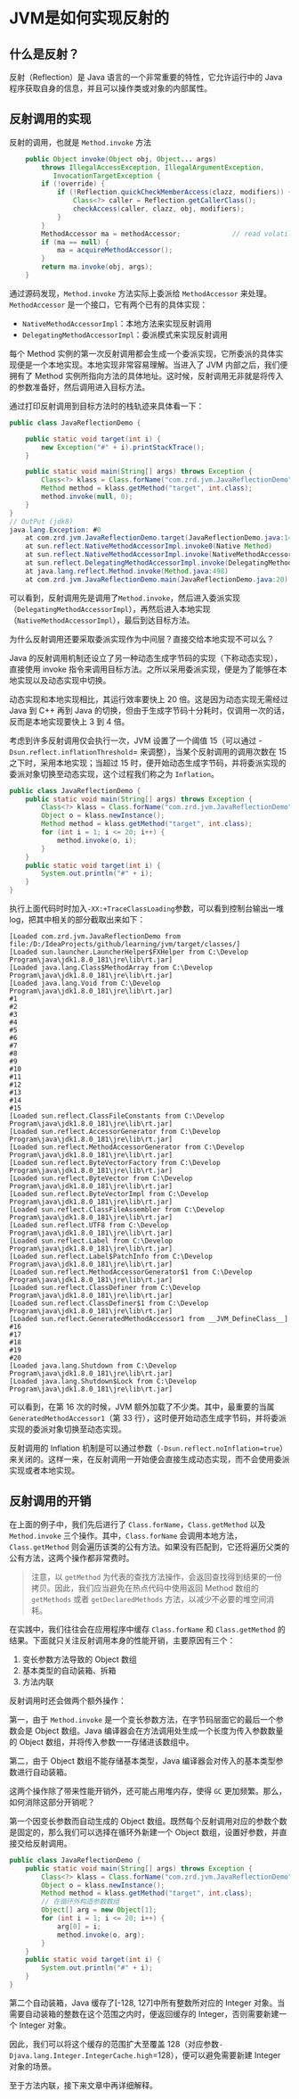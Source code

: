 # JVM是如何实现反射的

## 什么是反射？

反射（Reflection）是 Java 语言的一个非常重要的特性，它允许运行中的 Java 程序获取自身的信息，并且可以操作类或对象的内部属性。

## 反射调用的实现

反射的调用，也就是 `Method.invoke` 方法

```java
    public Object invoke(Object obj, Object... args)
        throws IllegalAccessException, IllegalArgumentException,
           InvocationTargetException {
        if (!override) {
            if (!Reflection.quickCheckMemberAccess(clazz, modifiers)) {
                Class<?> caller = Reflection.getCallerClass();
                checkAccess(caller, clazz, obj, modifiers);
            }
        }
        MethodAccessor ma = methodAccessor;             // read volatile
        if (ma == null) {
            ma = acquireMethodAccessor();
        }
        return ma.invoke(obj, args);
    }
```

通过源码发现，`Method.invoke` 方法实际上委派给 `MethodAccessor` 来处理。 `MethodAccessor` 是一个接口，它有两个已有的具体实现：

- `NativeMethodAccessorImpl`：本地方法来实现反射调用
- `DelegatingMethodAccessorImpl`：委派模式来实现反射调用

每个 Method 实例的第一次反射调用都会生成一个委派实现，它所委派的具体实现便是一个本地实现。本地实现非常容易理解。当进入了 JVM 内部之后，我们便拥有了 Method 实例所指向方法的具体地址。这时候，反射调用无非就是将传入的参数准备好，然后调用进入目标方法。

通过打印反射调用到目标方法时的栈轨迹来具体看一下：

```java
public class JavaReflectionDemo {

    public static void target(int i) {
        new Exception("#" + i).printStackTrace();
    }

    public static void main(String[] args) throws Exception {
        Class<?> klass = Class.forName("com.zrd.jvm.JavaReflectionDemo");
        Method method = klass.getMethod("target", int.class);
        method.invoke(null, 0);
    }
}
// OutPut (jdk8)
java.lang.Exception: #0
	at com.zrd.jvm.JavaReflectionDemo.target(JavaReflectionDemo.java:14)
	at sun.reflect.NativeMethodAccessorImpl.invoke0(Native Method)
	at sun.reflect.NativeMethodAccessorImpl.invoke(NativeMethodAccessorImpl.java:62)
	at sun.reflect.DelegatingMethodAccessorImpl.invoke(DelegatingMethodAccessorImpl.java:43)
	at java.lang.reflect.Method.invoke(Method.java:498)
	at com.zrd.jvm.JavaReflectionDemo.main(JavaReflectionDemo.java:20)
```

可以看到，反射调用先是调用了`Method.invoke`，然后进入委派实现（`DelegatingMethodAccessorImpl`），再然后进入本地实现（`NativeMethodAccessorImpl`），最后到达目标方法。

为什么反射调用还要采取委派实现作为中间层？直接交给本地实现不可以么？

Java 的反射调用机制还设立了另一种动态生成字节码的实现（下称动态实现），直接使用 invoke 指令来调用目标方法。之所以采用委派实现，便是为了能够在本地实现以及动态实现中切换。

动态实现和本地实现相比，其运行效率要快上 20 倍。这是因为动态实现无需经过 Java 到 C++ 再到 Java 的切换，但由于生成字节码十分耗时，仅调用一次的话，反而是本地实现要快上 3 到 4 倍。

考虑到许多反射调用仅会执行一次，JVM 设置了一个阈值 15（可以通过 -`Dsun.reflect.inflationThreshold`= 来调整），当某个反射调用的调用次数在 15 之下时，采用本地实现；当超过 15 时，便开始动态生成字节码，并将委派实现的委派对象切换至动态实现，这个过程我们称之为 `Inflation`。

```java
public class JavaReflectionDemo {
    public static void main(String[] args) throws Exception {
        Class<?> klass = Class.forName("com.zrd.jvm.JavaReflectionDemo");
        Object o = klass.newInstance();
        Method method = klass.getMethod("target", int.class);
        for (int i = 1; i <= 20; i++) {
            method.invoke(o, i);
        }
    }
    public static void target(int i) {
        System.out.println("#" + i);
    }
}
```

执行上面代码时时加入`-XX:+TraceClassLoading`参数，可以看到控制台输出一堆 log，把其中相关的部分截取出来如下：

```shell
[Loaded com.zrd.jvm.JavaReflectionDemo from file:/D:/IdeaProjects/github/learning/jvm/target/classes/]
[Loaded sun.launcher.LauncherHelper$FXHelper from C:\Develop Program\java\jdk1.8.0_181\jre\lib\rt.jar]
[Loaded java.lang.Class$MethodArray from C:\Develop Program\java\jdk1.8.0_181\jre\lib\rt.jar]
[Loaded java.lang.Void from C:\Develop Program\java\jdk1.8.0_181\jre\lib\rt.jar]
#1
#2
#3
#4
#5
#6
#7
#8
#9
#10
#11
#12
#13
#14
#15
[Loaded sun.reflect.ClassFileConstants from C:\Develop Program\java\jdk1.8.0_181\jre\lib\rt.jar]
[Loaded sun.reflect.AccessorGenerator from C:\Develop Program\java\jdk1.8.0_181\jre\lib\rt.jar]
[Loaded sun.reflect.MethodAccessorGenerator from C:\Develop Program\java\jdk1.8.0_181\jre\lib\rt.jar]
[Loaded sun.reflect.ByteVectorFactory from C:\Develop Program\java\jdk1.8.0_181\jre\lib\rt.jar]
[Loaded sun.reflect.ByteVector from C:\Develop Program\java\jdk1.8.0_181\jre\lib\rt.jar]
[Loaded sun.reflect.ByteVectorImpl from C:\Develop Program\java\jdk1.8.0_181\jre\lib\rt.jar]
[Loaded sun.reflect.ClassFileAssembler from C:\Develop Program\java\jdk1.8.0_181\jre\lib\rt.jar]
[Loaded sun.reflect.UTF8 from C:\Develop Program\java\jdk1.8.0_181\jre\lib\rt.jar]
[Loaded sun.reflect.Label from C:\Develop Program\java\jdk1.8.0_181\jre\lib\rt.jar]
[Loaded sun.reflect.Label$PatchInfo from C:\Develop Program\java\jdk1.8.0_181\jre\lib\rt.jar]
[Loaded sun.reflect.MethodAccessorGenerator$1 from C:\Develop Program\java\jdk1.8.0_181\jre\lib\rt.jar]
[Loaded sun.reflect.ClassDefiner from C:\Develop Program\java\jdk1.8.0_181\jre\lib\rt.jar]
[Loaded sun.reflect.ClassDefiner$1 from C:\Develop Program\java\jdk1.8.0_181\jre\lib\rt.jar]
[Loaded sun.reflect.GeneratedMethodAccessor1 from __JVM_DefineClass__]
#16
#17
#18
#19
#20
[Loaded java.lang.Shutdown from C:\Develop Program\java\jdk1.8.0_181\jre\lib\rt.jar]
[Loaded java.lang.Shutdown$Lock from C:\Develop Program\java\jdk1.8.0_181\jre\lib\rt.jar]
```

可以看到，在第 16 次的时候，JVM 额外加载了不少类。其中，最重要的当属 `GeneratedMethodAccessor1`（第 33 行），这时便开始动态生成字节码，并将委派实现的委派对象切换至动态实现。

反射调用的 Inflation 机制是可以通过参数（`-Dsun.reflect.noInflation=true`）来关闭的。这样一来，在反射调用一开始便会直接生成动态实现，而不会使用委派实现或者本地实现。

## 反射调用的开销

在上面的例子中，我们先后进行了 `Class.forName`，`Class.getMethod` 以及 `Method.invoke` 三个操作。其中，`Class.forName` 会调用本地方法，`Class.getMethod` 则会遍历该类的公有方法。如果没有匹配到，它还将遍历父类的公有方法，这两个操作都非常费时。

> 注意，以 `getMethod` 为代表的查找方法操作，会返回查找得到结果的一份拷贝。因此，我们应当避免在热点代码中使用返回 Method 数组的 `getMethods` 或者 `getDeclaredMethods` 方法，以减少不必要的堆空间消耗。

在实践中，我们往往会在应用程序中缓存 `Class.forName` 和 `Class.getMethod` 的结果。下面就只关注反射调用本身的性能开销，主要原因有三个：

1. 变长参数方法导致的 Object 数组
2. 基本类型的自动装箱、拆箱
3. 方法内联

反射调用时还会做两个额外操作：

第一，由于 `Method.invoke` 是一个变长参数方法，在字节码层面它的最后一个参数会是 Object 数组。Java 编译器会在方法调用处生成一个长度为传入参数数量的 Object 数组，并将传入参数一一存储进该数组中。

第二，由于 Object 数组不能存储基本类型，Java 编译器会对传入的基本类型参数进行自动装箱。

这两个操作除了带来性能开销外，还可能占用堆内存，使得 `GC` 更加频繁。那么，如何消除这部分开销呢？

第一个因变长参数而自动生成的 Object 数组。既然每个反射调用对应的参数个数是固定的，那么我们可以选择在循环外新建一个 Object 数组，设置好参数，并直接交给反射调用。

```java
public class JavaReflectionDemo {
    public static void main(String[] args) throws Exception {
        Class<?> klass = Class.forName("com.zrd.jvm.JavaReflectionDemo");
        Object o = klass.newInstance();
        Method method = klass.getMethod("target", int.class);
        // 在循环外构造参数数组
        Object[] arg = new Object[1];
        for (int i = 1; i <= 20; i++) {
            arg[0] = i;
            method.invoke(o, arg);
        }
    }
    public static void target(int i) {
        System.out.println("#" + i);
    }
}
```

第二个自动装箱，Java 缓存了[-128, 127]中所有整数所对应的 Integer 对象。当需要自动装箱的整数在这个范围之内时，便返回缓存的 Integer，否则需要新建一个 Integer 对象。

因此，我们可以将这个缓存的范围扩大至覆盖 128（对应参数`-Djava.lang.Integer.IntegerCache.high`=128），便可以避免需要新建 Integer 对象的场景。

至于方法内联，接下来文章中再详细解释。

